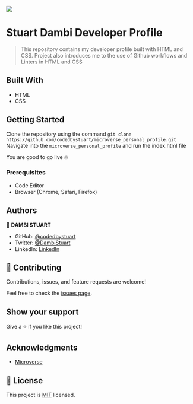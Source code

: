 ![](https://img.shields.io/badge/Microverse-blueviolet)

# Stuart Dambi Developer Profile

> This repository contains my developer profile built with HTML and CSS.
> Project also introduces me to the use of Github workflows and Linters in HTML and CSS

## Built With

- HTML
- CSS


## Getting Started

Clone the repository using the command `git clone https://github.com/codedbystuart/microverse_personal_profile.git`
Navigate into the `microverse_personal_profile` and run the index.html file

You are good to go live 🔥

### Prerequisites

- Code Editor
- Browser (Chrome, Safari, Firefox)

## Authors

👤 **DAMBI STUART**

- GitHub: [@codedbystuart](https://github.com/codedbystuart)
- Twitter: [@DambiStuart](https://twitter.com/DambiStuart)
- LinkedIn: [LinkedIn](https://linkedin.com/in/StuartDambi)

## 🤝 Contributing

Contributions, issues, and feature requests are welcome!

Feel free to check the [issues page](../../issues/).

## Show your support

Give a ⭐️ if you like this project!

## Acknowledgments

- [Microverse](https://microverse.org)

## 📝 License

This project is [MIT](./LICENSE) licensed.
